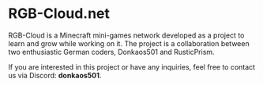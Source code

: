 # RGB-Cloud.net

RGB-Cloud is a Minecraft mini-games network developed as a project to learn and grow while working on it. The project is a collaboration between two enthusiastic German coders, Donkaos501 and RusticPrism.

If you are interested in this project or have any inquiries, feel free to contact us via Discord: **donkaos501**.
